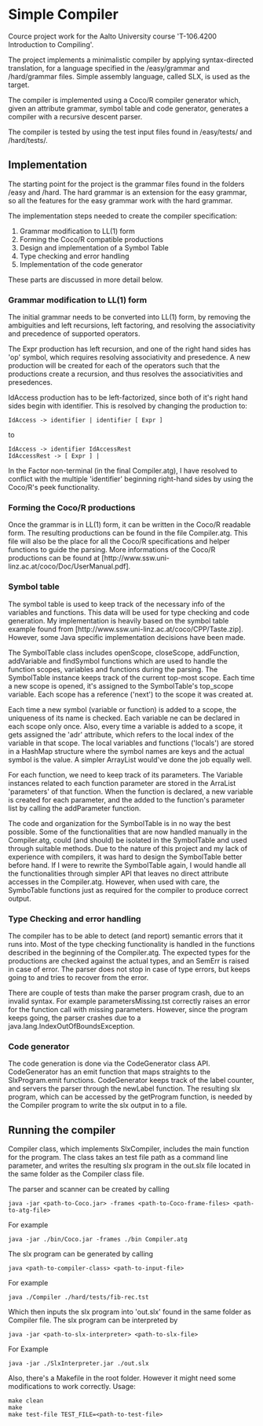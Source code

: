 <h1>Simple Compiler</h1>
Cource project work for the Aalto University course 'T-106.4200 Introduction to Compiling'.

The project implements a minimalistic compiler by applying syntax-directed translation, for a language specified in the /easy/grammar and /hard/grammar files. Simple assembly language, called SLX, is used as the target.

The compiler is implemented using a Coco/R compiler generator which, given an attribute grammar, symbol table and code generator, generates a compiler with a recursive descent parser.

The compiler is tested by using the test input files found in /easy/tests/ and /hard/tests/.

<h2>Implementation</h2>
The starting point for the project is the grammar files found in the folders /easy and /hard. The hard grammar is an extension for the easy grammar, so all the features for the easy grammar work with the hard grammar.

The implementation steps needed to create the compiler specification:
<ol>
  <li>Grammar modification to LL(1) form</li>
  <li>Forming the Coco/R compatible productions</li>
  <li>Design and implementation of a Symbol Table</li>
  <li>Type checking and error handling</li>
  <li>Implementation of the code generator</li>
</ol>

These parts are discussed in more detail below.

<h3>Grammar modification to LL(1) form</h3>
The initial grammar needs to be converted into LL(1) form, by removing the ambiguities and left recursions, left factoring, and resolving the associativity and precedence of supported operators.

The Expr production has left recursion, and one of the right hand sides has 'op' symbol, which requires resolving associativity and presedence. A new production will be created for each of the operators such that the productions create a recursion, and thus resolves the associativities and presedences.

IdAccess production has to be left-factorized, since both of it's right hand sides begin with identifier. This is resolved by changing the production to:

```
IdAccess -> identifier | identifier [ Expr ]
```
to
```
IdAccess -> identifier IdAccessRest
IdAccessRest -> [ Expr ] |
```

In the Factor non-terminal (in the final Compiler.atg), I have resolved to conflict with the multiple 'identifier' beginning right-hand sides by using the Coco/R's peek functionality.

<h3>Forming the Coco/R productions</h3>
Once the grammar is in LL(1) form, it can be written in the Coco/R readable form. The resulting productions can be found in the file Compiler.atg. This file will also be the place for all the Coco/R specifications and helper functions to guide the parsing. More informations of the Coco/R productions can be found at [http://www.ssw.uni-linz.ac.at/coco/Doc/UserManual.pdf].

<h3>Symbol table</h3>
The symbol table is used to keep track of the necessary info of the variables and functions. This data will be used for type checking and code generation. My implementation is heavily based on the symbol table example found from [http://www.ssw.uni-linz.ac.at/coco/CPP/Taste.zip]. However, some Java specific implementation decisions have been made.

The SymbolTable class includes openScope, closeScope, addFunction, addVariable and findSymbol functions which are used to handle the function scopes, variables and functions during the parsing. The SymbolTable instance keeps track of the current top-most scope. Each time a new scope is opened, it's assigned to the SymbolTable's top_scope variable. Each scope has a reference ('next') to the scope it was created at.

Each time a new symbol (variable or function) is added to a scope, the uniqueness of its name is checked. Each variable ne can be declared in each scope only once. Also, every time a variable is added to a scope, it gets assigned the 'adr' attribute, which refers to the local index of the variable in that scope. The local variables and functions ('locals') are stored in a HashMap structure where the symbol names are keys and the actual symbol is the value. A simpler ArrayList would've done the job equally well.

For each function, we need to keep track of its parameters. The Variable instances related to each function parameter are stored in the ArraList 'parameters' of that function. When the function is declared, a new variable is created for each parameter, and the added to the function's parameter list by calling the addParameter function.

The code and organization for the SymbolTable is in no way the best possible. Some of the functionalities that are now handled manually in the Compiler.atg, could (and should) be isolated in the SymbolTable and used through suitable methods. Due to the nature of this project and my lack of experience with compilers, it was hard to design the SymbolTable better before hand. If I were to rewrite the SymbolTable again, I would handle all the functionalities through simpler API that leaves no direct attribute accesses in the Compiler.atg. However, when used with care, the SymboTable functions just as required for the compiler to produce correct output.

<h3>Type Checking and error handling</h3>
The compiler has to be able to detect (and report) semantic errors that it runs into. Most of the type checking functionality is handled in the functions described in the beginning of the Compiler.atg. The expected types for the productions are checked against the actual types, and an SemErr is raised in case of error. The parser does not stop in case of type errors, but keeps going to and tries to recover from the error.

There are couple of tests than make the parser program crash, due to an invalid syntax. For example parametersMissing.tst correctly raises an error for the function call with missing parameters. However, since the program keeps going, the parser crashes due to a java.lang.IndexOutOfBoundsException.

<h3>Code generator</h3>
The code generation is done via the CodeGenerator class API. CodeGenerator has an emit function that maps straights to the SlxProgram.emit functions. CodeGenerator keeps track of the label counter, and servers the parser through the newLabel function. The resulting slx program, which can be accessed by the getProgram function, is needed by the Compiler program to write the slx output in to a file.

<h2>Running the compiler</h2>
Compiler class, which implements SlxCompiler, includes the main function for the program. The class takes an test file path as a command line parameter, and writes the resulting slx program in the out.slx file located in the same folder as the Compiler class file.

The parser and scanner can be created by calling
```
java -jar <path-to-Coco.jar> -frames <path-to-Coco-frame-files> <path-to-atg-file>
```
For example
```
java -jar ./bin/Coco.jar -frames ./bin Compiler.atg
```

The slx program can be generated by calling
```
java <path-to-compiler-class> <path-to-input-file>
```
For example
```
java ./Compiler ./hard/tests/fib-rec.tst
```
Which then inputs the slx program into 'out.slx' found in the same folder as Compiler file. The slx program can be interpreted by
```
java -jar <path-to-slx-interpreter> <path-to-slx-file>
```
For Example
```
java -jar ./SlxInterpreter.jar ./out.slx
```

Also, there's a Makefile in the root folder. However it might need some modifications to work correctly. Usage:
```
make clean
make
make test-file TEST_FILE=<path-to-test-file>
```
